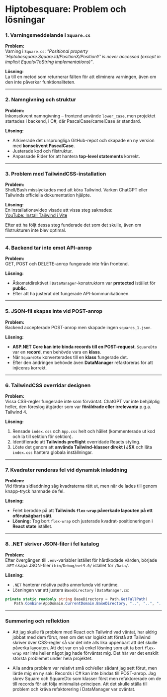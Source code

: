 ﻿# Hiptobesquare: Problem och lösningar

### 1. Varningsmeddelande i `Square.cs`
**Problem:**  
Varning i `Square.cs`: *"Positional property 'Hiptobesquare.Square.Id/PositionX/PositionY' is never accessed (except in implicit Equals/ToString implementations)"*.

**Lösning:**  
La till en metod som returnerar fälten för att eliminera varningen, även om den inte påverkar funktionaliteten.

---

### 2. Namngivning och struktur
**Problem:**  
Inkonsekvent namngivning – frontend använde `lower_case`, men projektet startades i backend, i C#, där PascalCase/camelCase är standard.

**Lösning:**
- Arkiverade det ursprungliga GitHub-repot och skapade en ny version med **konsekvent PascalCase**.
- Justerade kod och filstruktur.
- Anpassade Rider för att hantera **top-level statements** korrekt.

---

### 3. Problem med TailwindCSS-installation
**Problem:**  
Shell/Bash misslyckades med att köra Tailwind. Varken ChatGPT eller Tailwinds officiella dokumentation hjälpte.

**Lösning:**  
En installationsvideo visade att vissa steg saknades:  
[YouTube: Install Tailwind i Vite](https://youtu.be/sHnG8tIYMB4?si=9fp8mlDs71_Y8hDa)

Efter att ha följt dessa steg funderade det som det skulle, även om filstrukturen inte blev optimal.

---

### 4. Backend tar inte emot API-anrop
**Problem:**  
GET, POST och DELETE-anrop fungerade inte från frontend.

**Lösning:**
- Åtkomstdirektivet i `DataManager`-konstruktorn var **protected** istället för **public**.
- Efter att ha justerat det fungerade API-kommunikationen.

---

### 5. JSON-fil skapas inte vid POST-anrop
**Problem:**  
Backend accepterade POST-anrop men skapade ingen `squares_1.json`.

**Lösning:**
- **ASP.NET Core kan inte binda records till en POST-request**. `SquareDto` var en **record**, men behövde vara en **klass**.
- När `SquareDto` konverterades till en **klass** fungerade det.
- Efter den ändringen behövde även **DataManager** refaktoreras för att injiceras korrekt.

---

### 6. TailwindCSS overridar designen
**Problem:**  
Vissa CSS-regler fungerade inte som förväntat. ChatGPT var inte behjälplig heller, den föreslog åtgärder som var **föråldrade eller irrelevanta** p.g.a. Tailwind 4.

**Lösning:**
1. Rensade `index.css` och `App.css` helt och hållet (kommenterade ut kod och la till sektion för sektion).
2. Identifierade att **Tailwinds preflight** overridade Reacts styling.
3. Löste det genom att **använda Tailwind-klasser direkt i JSX** och låta `index.css` hantera globala inställningar.

--- 

### 7. Kvadrater renderas fel vid dynamisk inladdning
**Problem:**  
Vid första sidladdning såg kvadraterna rätt ut, men när de lades till genom knapp-tryck hamnade de fel.

**Lösning:**
- Felet berodde på att **Tailwinds `flex-wrap` påverkade layouten på ett oförutsägbart sätt**.
- **Lösning:** Tog bort `flex-wrap` och justerade kvadrat-positioneringen i **React state** istället.

---

### 8. .NET skriver JSON-filer i fel katalog
**Problem:**  
Efter övergången till `.env`-variabler istället för hårdkodade värden, började `.NET` skapa JSON-filer i `bin/Debug/net9.0/` istället för `/Data/`.

**Lösning:**
- `.NET` hanterar relativa paths annorlunda vid runtime.
- Lösningen var att justera `BaseDirectory` i `DataManager.cs`:

```csharp
private static readonly string BaseDirectory = Path.GetFullPath(
    Path.Combine(AppDomain.CurrentDomain.BaseDirectory, "..", "..", "..", "Data"));
```

---

### Summering och reflektion

- Att jag skulle få problem med React och Tailwind vad väntat, har aldrig jobbat med dem förut, men om det var logiskt att förstå att Tailwind skriver över CSS-regler så var det inte alls lika uppenbart att det skulle påverka layouten. Att det var en så enkel lösning som att ta bort `flex-wrap` var inte heller något jag hade förväntat mig. Det här var det enskilt största problemet under hela projektet.

- Alla andra problem var relativt små och/eller sådant jag sett förut, men lärde mig en ny sak: Records i C# kan inte bindas till POST-anrop. Jag skrev Square och SquareDto som klasser först men refaktorerade om de till records för att följa minimalist-principen. Att det skulle ställa till problem och kräva refaktorering i DataManager var oväntat.